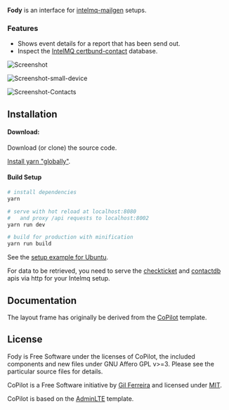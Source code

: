 **Fody** is an interface for 
[intelmq-mailgen](https://github.com/Intevation/intelmq-mailgen) setups.

### Features
 * Shows event details for a report that has been send out.
 * Inspect the [IntelMQ certbund-contact](https://github.com/Intevation/intelmq/tree/certbund-contact/intelmq/bots/experts/certbund_contact) database.

![Screenshot](https://cloud.githubusercontent.com/assets/8190008/20760225/b2c83b80-b71f-11e6-98a0-f141f23b28c6.png)

![Screenshot-small-device](https://cloud.githubusercontent.com/assets/8190008/20760245/c2aa5678-b71f-11e6-920e-548d2e275c8e.png)

![Screenshot-Contacts](https://cloud.githubusercontent.com/assets/8190008/22743973/271a7d76-ee1c-11e6-882e-bbc629e97ace.png)

Installation
------------

#### Download:

Download (or clone) the source code.

[Install yarn "globally"](https://yarnpkg.com/en/docs/install).


#### Build Setup

``` bash
# install dependencies
yarn

# serve with hot reload at localhost:8080 
#   and proxy /api requests to localhost:8002
yarn run dev

# build for production with minification
yarn run build
```

See the [setup example for Ubuntu](docs/SetupExampleUbuntu.md).

For data to be retrieved, you need to serve the 
[checkticket](https://github.com/Intevation/intelmq-mailgen/tree/master/extras/checkticket-spa)
and 
[contactdb](https://github.com/Intevation/intelmq-mailgen/tree/master/extras/contactdb_api)
apis via http for your Intelmq setup.

Documentation
-------------

The layout frame has originally be derived from the [CoPilot](https://github.com/misterGF/CoPilot) template.

License
-------
Fody is Free Software under the licenses of CoPilot,
the included components and new files under GNU Affero GPL v>=3.
Please see the particular source files for details.

CoPilot is a Free Software initiative by [Gil Ferreira](http://gferreira.me)
and licensed under [MIT](http://opensource.org/licenses/MIT).

CoPilot is based on the [AdminLTE](https://github.com/almasaeed2010/AdminLTE)
template.
